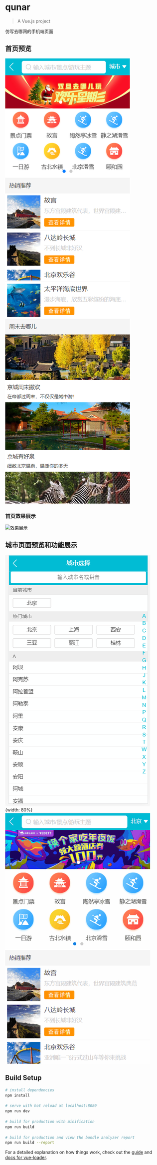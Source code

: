 # qunar

> A Vue.js project

仿写去哪网的手机端页面

## 首页预览
  ![首页预览](https://github.com/JudTX/qunar/raw/master/img/qunar-index1.png) ![首页预览](https://github.com/JudTX/qunar/raw/master/img/qunar-index2.png)
### 首页效果展示
  ![效果展示](https://github.com/JudTX/qunar/raw/master/img/qunar-index.gif)

## 城市页面预览和功能展示
![页面预览和功能展示](https://github.com/JudTX/qunar/raw/master/img/city-list.gif){width: 80%} ![功能展示](https://github.com/JudTX/qunar/raw/master/img/city-list-feature.gif)

## Build Setup

``` bash
# install dependencies
npm install

# serve with hot reload at localhost:8080
npm run dev

# build for production with minification
npm run build

# build for production and view the bundle analyzer report
npm run build --report
```

For a detailed explanation on how things work, check out the [guide](http://vuejs-templates.github.io/webpack/) and [docs for vue-loader](http://vuejs.github.io/vue-loader).
